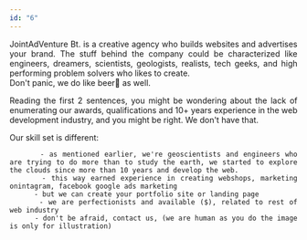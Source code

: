 ```yaml
---
id: "6"
---
```


<style>
c{
  color: var(--accent-color);
  display: inline-block;
  font-weight: 700;
}
centered{
  text-align:center;
}
justify{
  text-align:justify;
}
    Img{
      border: solid 1px #fff;
    }
    Img:hover{
      border: solid 2px var(--accent-color);
    }

 </style>

<justify>

JointAdVenture Bt. is a creative agency who builds websites and advertises your brand. The stuff  behind the company could be characterized like engineers, dreamers, scientists, geologists, realists, tech geeks, and high performing problem solvers who likes to create.  
Don't panic, we do like beer🍻 as well.  

Reading the first 2 sentences, you might be wondering about the lack of enumerating our awards, qualifications and 10+ years experience in the web development industry, and you might be right. We don't have that.  
 
Our skill set is different: 

          - as mentioned earlier, we're geoscientists and engineers who are trying to do more than to study the earth, we started to explore the clouds since more than 10 years and develop the web.
          - this way earned experience in creating webshops, marketing onintagram, facebook google ads marketing
          - but we can create your portfolio site or landing page
          - we are perfectionists and available ($), related to rest of web industry
          - don't be afraid, contact us, (we are human as you do the image is only for illustration)

</justify>

